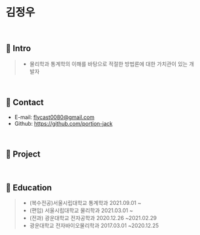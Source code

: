 # 김정우

</br>

## :pushpin: Intro
> -	물리학과 통계학의 이해를 바탕으로 적절한 방법론에 대한 가치관이 있는 개발자

</br>

## :pushpin: Contact
- E-mail:  flycast0080@gmail.com
- Github: https://github.com/portion-jack

</br>

## :pushpin: Project

</br>

## :pushpin: Education
> - (복수전공)서울시립대학교 통계학과 2021.09.01 ~ 
> - (편입) 서울시립대학교 물리학과 2021.03.01 ~ 
> - (전과) 광운대학교 전자공학과 2020.12.26 ~2021.02.29
> - 광운대학교 전자바이오물리학과 2017.03.01 ~2020.12.25 
